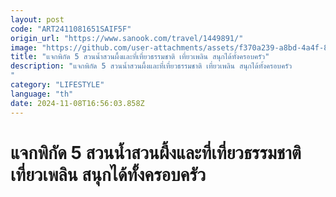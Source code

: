 ```yaml
---
layout: post
code: "ART2411081651SAIF5F"
origin_url: "https://www.sanook.com/travel/1449891/"
image: "https://github.com/user-attachments/assets/f370a239-a8bd-4a4f-8645-d258d0de608f"
title: "แจกพิกัด 5 สวนน้ำสวนผึ้งและที่เที่ยวธรรมชาติ เที่ยวเพลิน สนุกได้ทั้งครอบครัว"
description: "แจกพิกัด 5 สวนน้ำสวนผึ้งและที่เที่ยวธรรมชาติ เที่ยวเพลิน สนุกได้ทั้งครอบครัว
"
category: "LIFESTYLE"
language: "th"
date: 2024-11-08T16:56:03.858Z
---
```


# แจกพิกัด 5 สวนน้ำสวนผึ้งและที่เที่ยวธรรมชาติ เที่ยวเพลิน สนุกได้ทั้งครอบครัว